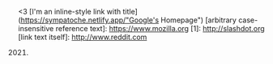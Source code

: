 <3
[I'm an inline-style link with title](https://sympatoche.netlify.app/"Google's Homepage")
[arbitrary case-insensitive reference text]: https://www.mozilla.org
[1]: http://slashdot.org
[link text itself]: http://www.reddit.com

2021.
